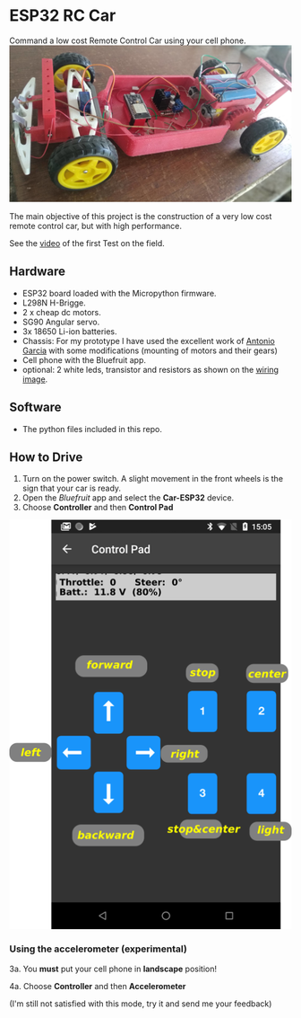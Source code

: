 # ESP32 RC Car
Command a low cost Remote Control Car using your cell phone.
![prototype](images/prototype.jpg)

The main objective of this project is the construction of a very low cost remote control car, but with high performance.

See the [video](https://vimeo.com/769987253) of the first Test on the field.
## Hardware
* ESP32 board loaded with the Micropython firmware.
* L298N H-Brigge.
* 2 x cheap dc motors.
* SG90 Angular servo.
* 3x 18650 Li-ion batteries.
* Chassis: For my prototype I have used the excellent work of [Antonio Garcia](https://www.thingiverse.com/thing:4892947) with some modifications (mounting of motors and their gears)
* Cell phone with the Bluefruit app.
* optional: 2 white leds, transistor and resistors as shown on the [wiring image](https://github.com/rodo54/Esp32_Car/blob/main/images/Car-Esp32_w.png).
## Software
* The python files included in this repo.
## How to Drive
1. Turn on the power switch. A slight movement in the front wheels is the sign that your car is ready.
2. Open the *Bluefruit* app and select the **Car-ESP32** device.
3. Choose **Controller** and then **Control Pad**

![ControlPad](images/ControlPad.png)

### Using the accelerometer (experimental)
3a. You **must** put your cell phone in **landscape** position!

4a. Choose **Controller** and then **Accelerometer**

(I'm still not satisfied with this mode, try it and send me your feedback)
